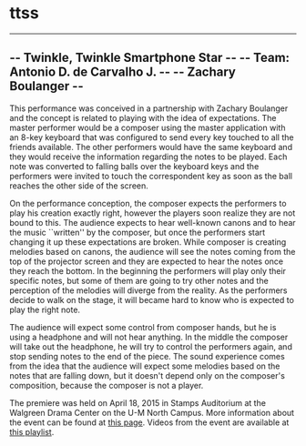 # ttss
--------------------------------------
-- Twinkle, Twinkle Smartphone Star --
-- Team: Antonio D. de Carvalho J.  --
--       Zachary Boulanger          --
--------------------------------------

This performance was conceived in a partnership with Zachary Boulanger and the concept is related to playing with the idea of expectations. 
The master performer would be a composer using the master application with an 8-key keyboard that was configured to send every key touched to all the friends available.
The other performers would have the same keyboard and they would receive the information regarding the notes to be played.
Each note was converted to falling balls over the keyboard keys and the performers were invited to touch the correspondent key as soon as the ball reaches the other side of the screen.

On the performance conception, the composer expects the performers to play his creation exactly right, however the players soon realize they are not bound to this.
The audience expects to hear well-known canons and to hear the music ``written'' by the composer, but once the performers start changing it up these expectations are broken.
While composer is creating melodies based on canons, the audience will see the notes coming from the top of the projector screen and they are expected to hear the notes once they reach the bottom. 
In the beginning the performers will play only their specific notes, but some of them are going to try other notes and the perception of the melodies will diverge from the reality. 
As the performers decide to walk on the stage, it will became hard to know who is expected to play the right note.

The audience will expect some control from composer hands, but he is using a headphone and will not hear anything. 
In the middle the composer will take out the headphone, he will try to control the performers again, and stop sending notes to the end of the piece.
The sound experience comes from the idea that the audience will expect some melodies based on the notes that are falling down, but it doesn't depend only on the composer's composition, because the composer is not a player.

The premiere was held on April 18, 2015 in Stamps Auditorium at the Walgreen Drama Center on the U-M North Campus.
More information about the event can be found at [this page](http://www.eecs.umich.edu/eecs/about/articles/2015/w15-mobile-phone-ensemble-performance.html).
Videos from the event are available at [this playlist](https://www.youtube.com/playlist?list=PLcDYUKIkEOpZ9qMRzlfEg2ziEeJxBG4dF).
